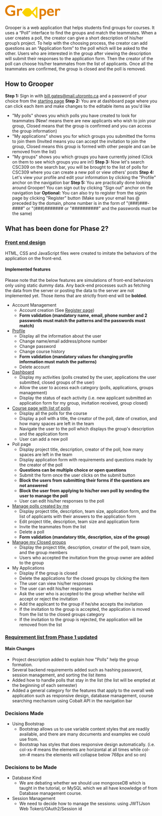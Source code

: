 ![logo](grooper/images/logo.png)

Grooper is a web application that helps students find groups for courses. It uses a “Poll” interface to find the groups and match the teammates. When a user creates a poll, the creator can give a short description of his/her group’s project. To help with the choosing process, the creator can add questions as an “Application form” to the poll which will be asked to the other. Users who are interested in the group after viewing the description will submit their responses to the application form. Then the creator of the poll can choose his/her teammates from the list of applicants. Once all the teammates are confirmed, the group is closed and the poll is removed.

## How to Grooper
__Step 1:__ Sign in with bill.gates@mail.utoronto.ca and a password of your choice from the [starting page](grooper/signin.html)
__Step 2:__ You are at dashboard page where you can click each item and make changes to the editable items as you'd like
  * "My polls" shows you which polls you have created to look for teammates (New! means there are new applicants who wish to join your group, Closed means that the group is confirmed and you can access the group information)
  * "My applications" shows you for which groups you submitted the forms to join them (Invited means you can accept the invitation to join the group, Closed means this group is formed with other people and can be removed from the list)
  * "My groups" shows you which groups you have currently joined (Click on them to see which groups you are in!)
__Step 3:__ Now let's search CSC309 on the search bar, you will be brought to the list of polls for CSC309 where you can create a new poll or view others' posts
__Step 4:__ Let's view your profile and edit your information by clicking the "Profile" anchor on the navigation bar
__Step 5:__ You are practically done looking around Grooper! You can sign out by clicking "Sign out" anchor on the navigation bar
__Optional:__ You can also try to register from the signin page by clicking "Register" button (Make sure your email has @ preceded by the domain, phone number is in the form of "(###)###-####" or "(###)####### or "##########" and the passwords must be the same)

## What has been done for Phase 2?

### [Front end design](grooper)
HTML, CSS and JavaScript files were created to imitate the behaviors of the application on the front-end.
#### Implemented features
Please note that the below features are simulations of front-end behaviors only using static dummy data. Any back-end processes such as fetching the data from the server or posting the data to the server are not implemented yet. Those items that are strictly front-end will be __bolded__.
* Account Management
  * Account creation (See [Register page](grooper/register.html]))
  * __Form validation (mandatory name, email, phone number and 2 passwords must match the patterns and the passwords must match)__
* [Profile](grooper/profile.html)
  * Display all the information about the user
  * Change name/email address/phone number
  * Change password
  * Change course history
  * __Form validation (mandatory values for changing profile information must match the patterns)__
  * Delete account
* [Dashboard](grooper/dashboard.html)
  * Display my activities (polls created by the user, applications the user submitted, closed groups of the user)
  * Allow the user to access each category (polls, applications, groups management)
  * Display the status of each activity (i.e. new applicant submitted an application form for my group, invitation received, group closed)
* [Course page with list of polls](grooper/coursepage.html)
  * Display all the polls for the course
  * Display a poll with a title, the creator of the poll, date of creation, and how many spaces are left in the team
  * Navigate the user to the poll which displays the group's description and the application form
  * User can add a new poll
* Poll page
  * Display project title, description, creator of the poll, how many spaces are left in the team
  * Display application form with requirements and questions made by the creator of the poll
  * __Questions can be multiple choice or open questions__
  * Submit the form once the user clicks on the submit button
  * __Block the users from submitting their forms if the questions are not answered__
  * __Block the user from applying to his/her own poll by sending the user to manage the poll__
  * User can edit his/her responses to the poll
* [Manage polls created by me](grooper/managepoll.html)
  * Display project title, description, team size, application form, and the list of applicants with their answers to the application form
  * Edit project title, description, team size and application form
  * Invite the teammates from the list
  * Delete a poll
  * __Form validation (mandatory title, description, size of the group)__
* [Manage my Closed groups](grooper/mygroups.html)
  * Display the project title, description, creator of the poll, team size, and the group members
  * Users who accepted the invitation from the group owner are added to the group
* My Applications
  * Display if the group is closed
  * Delete the applications for the closed groups by clicking the item
  * The user can view his/her responses
  * The user can edit his/her responses
  * Ask the user who is accepted to the group whether he/she will accept or reject the invitation
  * Add the applicant to the group if he/she accepts the invitation
  *	If the invitation to the group is accepted, the application is moved from the list to the closed groups category
  * If the invitation to the group is rejected, the application will be removed from the list
  
### [Requirement list from Phase 1 updated](Phase1_updated.pdf)
#### Main Changes
* Project description added to explain how "Polls" help the group formation.
* Several backend requirements added such as hashing password, session management, and sorting the list items
* Added how to handle polls that stay in the list (the list will be emptied at the beginning of each semester)
* Added a general category for the features that apply to the overall web application such as responsive design, database management, course searching mechanism using Cobalt API in the navigation bar

### Decisions Made
* Using Bootstrap
  * Bootstrap allows us to use variable content styles that are readily available, and there are many documents and examples we could use from.
  * Bootstrap has styles that does responsive design automatically. (i.e. col-xs-# means the elements are horizontal at all times while col-sm-# means the elements will collapse below 768px and so on)

### Decisions to be Made
* Database Kind
  * We are debating whether we should use mongooseDB which is taught in the tutorial, or MySQL which we all have knowledge of from Database management course.
* Session Management
  * We need to decide how to manage the sessions: using JWT(Json Web Token)/OAuth2/Session id
